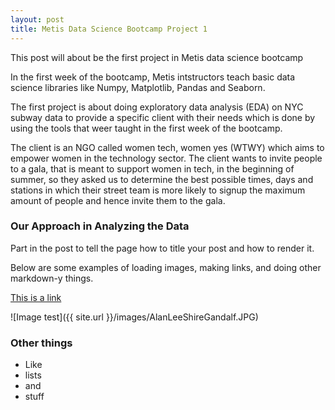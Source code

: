 ```yaml
---
layout: post
title: Metis Data Science Bootcamp Project 1
---
```


This post will about be the first project in Metis data science bootcamp

In the first week of the bootcamp, Metis intstructors teach basic data science
libraries like Numpy, Matplotlib, Pandas and Seaborn.

The first project is about doing exploratory data analysis (EDA) on NYC subway
data to provide a specific client with their needs which is done by using the
tools that weer taught in the first week of the bootcamp.

The client is an NGO called women tech, women yes (WTWY) which aims to empower
women in the technology sector. The client wants to invite people to a gala,
that is meant to support women in tech, in the beginning of summer, so they
asked us to determine the best possible times, days and stations in which their
street team is more likely to signup the maximum amount of people and hence
invite them to the gala.

### Our Approach in Analyzing the Data




Part in the post to tell the page how to title your post and how to render it.

Below are some examples of loading images, making links, and doing other
markdown-y things.


[This is a link](http://thisismetis.com)

![Image test]({{ site.url }}/images/AlanLeeShireGandalf.JPG)

### Other things
* Like
* lists
* and
* stuff
